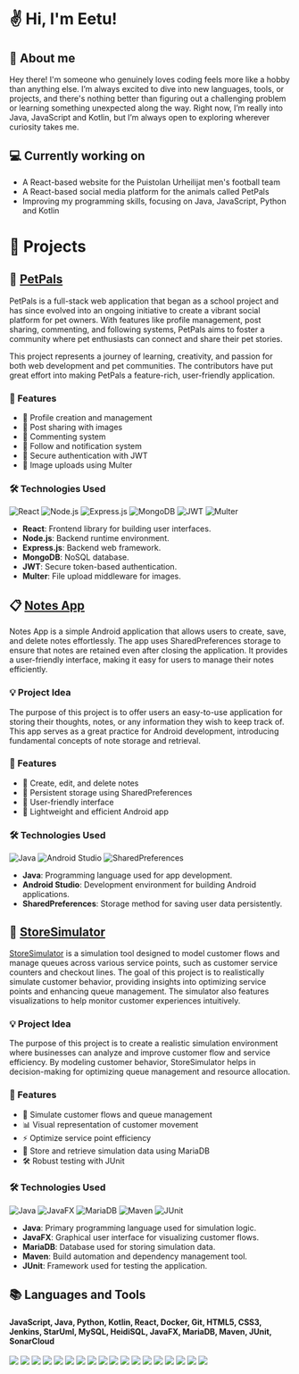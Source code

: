 # ✌️ Hi, I'm Eetu!

## 🙇 About me 
Hey there! I'm someone who genuinely loves coding feels more like a hobby than anything else. I’m always excited to dive into new languages, tools, or projects, and there's nothing better than figuring out a challenging problem or learning something unexpected along the way. Right now, I’m really into Java, JavaScript and Kotlin, but I’m always open to exploring wherever curiosity takes me.

##  💻  Currently working on
- A React-based website for the Puistolan Urheilijat men's football team
- A React-based social media platform for the animals called PetPals
- Improving my programming skills, focusing on Java, JavaScript, Python and Kotlin


# 📂 Projects

## 🐾 [PetPals](https://github.com/eetuam1/PetPals)

PetPals is a full-stack web application that began as a school project and has since evolved into an ongoing initiative to create a vibrant social platform for pet owners. With features like profile management, post sharing, commenting, and following systems, PetPals aims to foster a community where pet enthusiasts can connect and share their pet stories.

This project represents a journey of learning, creativity, and passion for both web development and pet communities. The contributors have put great effort into making PetPals a feature-rich, user-friendly application.

### 🚀 Features
- 📝 Profile creation and management
- 📸 Post sharing with images
- 💬 Commenting system
- 🔔 Follow and notification system
- 🔐 Secure authentication with JWT
- 📂 Image uploads using Multer

### 🛠️ Technologies Used

![React](https://img.shields.io/badge/React-61DAFB?style=for-the-badge&logo=react&logoColor=white)
![Node.js](https://img.shields.io/badge/Node.js-339933?style=for-the-badge&logo=node.js&logoColor=white)
![Express.js](https://img.shields.io/badge/Express.js-000000?style=for-the-badge&logo=express&logoColor=white)
![MongoDB](https://img.shields.io/badge/MongoDB-47A248?style=for-the-badge&logo=mongodb&logoColor=white)
![JWT](https://img.shields.io/badge/JWT-000000?style=for-the-badge&logo=jsonwebtokens&logoColor=white)
![Multer](https://img.shields.io/badge/Multer-FF5733?style=for-the-badge&logoColor=white)

- **React**: Frontend library for building user interfaces.
- **Node.js**: Backend runtime environment.
- **Express.js**: Backend web framework.
- **MongoDB**: NoSQL database.
- **JWT**: Secure token-based authentication.
- **Multer**: File upload middleware for images.

## 📋 [Notes App](https://github.com/eetuam1/NotesAppPhone)  
Notes App is a simple Android application that allows users to create, save, and delete notes effortlessly. The app uses SharedPreferences storage to ensure that notes are retained even after closing the application. It provides a user-friendly interface, making it easy for users to manage their notes efficiently.

### 💡 Project Idea
The purpose of this project is to offer users an easy-to-use application for storing their thoughts, notes, or any information they wish to keep track of. This app serves as a great practice for Android development, introducing fundamental concepts of note storage and retrieval.

### 🚀 Features
- 📝 Create, edit, and delete notes
- 💾 Persistent storage using SharedPreferences
- 🎨 User-friendly interface
- 📱 Lightweight and efficient Android app

### 🛠️ Technologies Used

![Java](https://img.shields.io/badge/Java-007396?style=for-the-badge&logo=java&logoColor=white)
![Android Studio](https://img.shields.io/badge/Android_Studio-3DDC84?style=for-the-badge&logo=android-studio&logoColor=white)
![SharedPreferences](https://img.shields.io/badge/SharedPreferences-FF9800?style=for-the-badge&logoColor=white)

- **Java**: Programming language used for app development.
- **Android Studio**: Development environment for building Android applications.
- **SharedPreferences**: Storage method for saving user data persistently.

## 🏬 [StoreSimulator](https://github.com/eetuam1/StoreSimulator)

[StoreSimulator](https://github.com/eetuam1/StoreSimulator) is a simulation tool designed to model customer flows and manage queues across various service points, such as customer service counters and checkout lines. The goal of this project is to realistically simulate customer behavior, providing insights into optimizing service points and enhancing queue management. The simulator also features visualizations to help monitor customer experiences intuitively.

### 💡 Project Idea
The purpose of this project is to create a realistic simulation environment where businesses can analyze and improve customer flow and service efficiency. By modeling customer behavior, StoreSimulator helps in decision-making for optimizing queue management and resource allocation.

### 🚀 Features
- 🏪 Simulate customer flows and queue management
- 📊 Visual representation of customer movement
- ⚡ Optimize service point efficiency
- 💾 Store and retrieve simulation data using MariaDB
- 🛠️ Robust testing with JUnit

### 🛠️ Technologies Used

![Java](https://img.shields.io/badge/Java-007396?style=for-the-badge&logo=java&logoColor=white)
![JavaFX](https://img.shields.io/badge/JavaFX-007396?style=for-the-badge&logo=java&logoColor=white)
![MariaDB](https://img.shields.io/badge/MariaDB-003545?style=for-the-badge&logo=mariadb&logoColor=white)
![Maven](https://img.shields.io/badge/Maven-C71A36?style=for-the-badge&logo=apachemaven&logoColor=white)
![JUnit](https://img.shields.io/badge/JUnit-25A162?style=for-the-badge&logo=junit&logoColor=white)

- **Java**: Primary programming language used for simulation logic.
- **JavaFX**: Graphical user interface for visualizing customer flows.
- **MariaDB**: Database used for storing simulation data.
- **Maven**: Build automation and dependency management tool.
- **JUnit**: Framework used for testing the application.


## 📚  Languages and Tools
#### JavaScript, Java, Python, Kotlin, React, Docker, Git, HTML5, CSS3, Jenkins, StarUml, MySQL, HeidiSQL, JavaFX, MariaDB, Maven, JUnit, SonarCloud
<p>
  <img src="https://img.shields.io/badge/JavaScript-F7DF1E?style=for-the-badge&logo=javascript&logoColor=black" />
  <img src="https://img.shields.io/badge/Java-007396?style=for-the-badge&logo=java&logoColor=white" />
  <img src="https://img.shields.io/badge/Python-3776AB?style=for-the-badge&logo=python&logoColor=white" />
  <img src="https://img.shields.io/badge/Kotlin-0095D5?style=for-the-badge&logo=kotlin&logoColor=white" />
  <img src="https://img.shields.io/badge/React-61DAFB?style=for-the-badge&logo=react&logoColor=black" />
  <img src="https://img.shields.io/badge/Docker-2496ED?style=for-the-badge&logo=docker&logoColor=white" />
  <img src="https://img.shields.io/badge/Git-F05032?style=for-the-badge&logo=git&logoColor=white" />
  <img src="https://img.shields.io/badge/HTML5-E34F26?style=for-the-badge&logo=html5&logoColor=white" />
  <img src="https://img.shields.io/badge/CSS3-1572B6?style=for-the-badge&logo=css3&logoColor=white" />
  <img src="https://img.shields.io/badge/Jenkins-D24939?style=for-the-badge&logo=jenkins&logoColor=white" />
  <img src="https://img.shields.io/badge/StarUML-14354C?style=for-the-badge&logo=staruml&logoColor=white" />
  <img src="https://img.shields.io/badge/MySQL-4479A1?style=for-the-badge&logo=mysql&logoColor=white" />
  <img src="https://img.shields.io/badge/HeidiSQL-586CB5?style=for-the-badge&logo=heidisql&logoColor=white" />
  <img src="https://img.shields.io/badge/JavaFX-007396?style=for-the-badge&logo=java&logoColor=white" />
  <img src="https://img.shields.io/badge/MariaDB-003545?style=for-the-badge&logo=mariadb&logoColor=white" /> 
  <img src="https://img.shields.io/badge/Maven-C71A36?style=for-the-badge&logo=apachemaven&logoColor=white" /> 
  <img src="https://img.shields.io/badge/JUnit-25A162?style=for-the-badge&logo=junit&logoColor=white" />
  <img src="https://img.shields.io/badge/SonarCloud-4E9F3D?style=for-the-badge&logo=sonarcloud&logoColor=white" />
</p>
